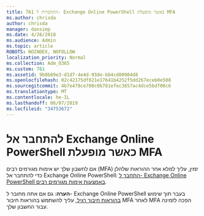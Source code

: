 ```yaml
---
title: 761 התחברות ל- Exchange Online PowerShell כאשר מופעלת MFA
ms.author: chrisda
author: chrisda
manager: dansimp
ms.date: 4/26/2018
ms.audience: Admin
ms.topic: article
ROBOTS: NOINDEX, NOFOLLOW
localization_priority: Normal
ms.collection: Adm_O365
ms.custom: 761
ms.assetid: 9b0b89e3-d1d7-4e4d-93de-bb4cd00904d8
ms.openlocfilehash: 02c42175df821e17641b4252f5dd267eceb0e508
ms.sourcegitcommit: 4b7e478ce700c0b781efec3857ac4dce5bdf00c6
ms.translationtype: MT
ms.contentlocale: he-IL
ms.lasthandoff: 06/07/2019
ms.locfileid: "34753672"
---
```

# <a name="connect-to-exchange-online-powershell-when-mfa-is-enabled"></a>להתחבר אל Exchange Online PowerShell כאשר מופעלת MFA

אם לחשבון שלך יש אימות מגורמים רבים (MFA) זמין, עליך למלא אחר ההוראות שלהלן כדי להתחבר אל Exchange Online PowerShell: [התחבר ל- Exchange Online PowerShell באמצעות אימות מגורמים רבים](https://docs.microsoft.com/powershell/exchange/exchange-online/connect-to-exchange-online-powershell/mfa-connect-to-exchange-online-powershell).

**הערה**: גם אם אתה מחובר ל- Exchange Online PowerShell בעבר תוך שימוש [בהוראות חיבור רגיל](https://docs.microsoft.com/powershell/exchange/exchange-online/connect-to-exchange-online-powershell/connect-to-exchange-online-powershell), עליך להשתמש בהוראות חיבור MFA לאחר MFA הפכה לזמינה עבור החשבון שלך.
